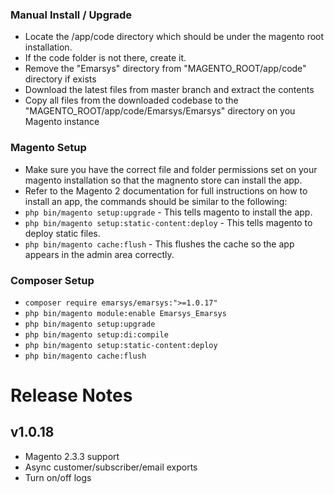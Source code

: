 
### Manual Install / Upgrade
- Locate the /app/code directory which should be under the magento root installation.
- If the code folder is not there, create it.
- Remove the "Emarsys" directory from "MAGENTO_ROOT/app/code" directory if exists
- Download the latest files from master branch and extract the contents
- Copy all files from the downloaded codebase to the "MAGENTO_ROOT/app/code/Emarsys/Emarsys" directory on you Magento instance


### Magento Setup
- Make sure you have the correct file and folder permissions set on your magento installation so that the magnento store can install the app.
- Refer to the Magento 2 documentation for full instructions on how to install an app, the commands should be similar to the following:
- ```php bin/magento setup:upgrade``` - This tells magento to install the app.
- ```php bin/magento setup:static-content:deploy``` - This tells magento to deploy static files.
- ```php bin/magento cache:flush``` - This flushes the cache so the app appears in the admin area correctly.


### Composer Setup
- ```composer require emarsys/emarsys:">=1.0.17"```
- ```php bin/magento module:enable Emarsys_Emarsys```
- ```php bin/magento setup:upgrade```
- ```php bin/magento setup:di:compile```
- ```php bin/magento setup:static-content:deploy```
- ```php bin/magento cache:flush```


# Release Notes

## v1.0.18
- Magento 2.3.3 support
- Async customer/subscriber/email exports
- Turn on/off logs

